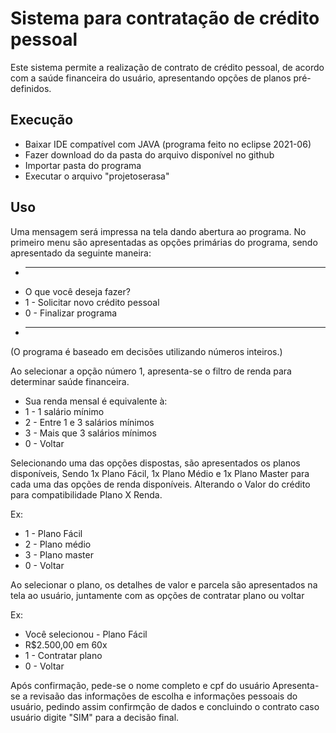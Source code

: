 # Sistema para contratação de crédito pessoal
Este sistema permite a realização de contrato de crédito pessoal, de acordo com a saúde financeira do usuário, apresentando opções de planos pré-definidos.

## Execução
- Baixar IDE compatível com JAVA (programa feito no eclipse 2021-06)
- Fazer download do da pasta do arquivo disponível no github
- Importar pasta do programa
- Executar o arquivo "projetoserasa"

## Uso

Uma mensagem será impressa na tela dando abertura ao programa.
No primeiro menu são apresentadas as opções primárias do programa, sendo apresentado da seguinte maneira:

- __________________________________
- O que você deseja fazer?
- 1 - Solicitar novo crédito pessoal
- 0 - Finalizar programa
- __________________________________

(O programa é baseado em decisões utilizando números inteiros.)

Ao selecionar a opção número 1, apresenta-se o filtro de renda para determinar saúde financeira.

- Sua renda mensal é equivalente à:
- 1 - 1 salário mínimo
- 2 - Entre 1 e 3 salários mínimos
- 3 - Mais que 3 salários mínimos
- 0 - Voltar

Selecionando uma das opções dispostas, são apresentados os planos disponíveis, Sendo 1x Plano Fácil, 1x Plano Médio e 1x Plano Master para cada uma das opções de renda disponíveis.
Alterando o Valor do crédito para compatibilidade Plano X Renda.

Ex:

- 1 - Plano Fácil
- 2 - Plano médio
- 3 - Plano master
- 0 - Voltar

Ao selecionar o plano, os detalhes de valor e parcela são apresentados na tela ao usuário, juntamente com as opções de contratar plano ou voltar

Ex:
- Você selecionou - Plano Fácil
- R$2.500,00 em 60x
- 1 - Contratar plano
- 0 - Voltar

Após confirmação, pede-se o nome completo e cpf do usuário
 Apresenta-se a revisaão das informações de escolha e informações pessoais do usuário, pedindo assim confirmção de dados e concluindo o contrato caso usuário digite "SIM" para a decisão final.
